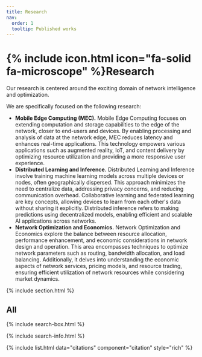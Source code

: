 ```yaml
---
title: Research
nav:
  order: 1
  tooltip: Published works
---
```


# {% include icon.html icon="fa-solid fa-microscope" %}Research

Our research is centered around the exciting domain of network intelligence and optimization.

We are specifically focused on the following research:

- **Mobile Edge Computing (MEC).** Mobile Edge Computing focuses on extending computation and storage capabilities to the edge of the network, closer to end-users and devices. By enabling processing and analysis of data at the network edge, MEC reduces latency and enhances real-time applications. This technology empowers various applications such as augmented reality, IoT, and content delivery by optimizing resource utilization and providing a more responsive user experience. 
- **Distributed Learning and Inference.** Distributed Learning and Inference involve training machine learning models across multiple devices or nodes, often geographically dispersed. This approach minimizes the need to centralize data, addressing privacy concerns, and reducing communication overhead. Collaborative learning and federated learning are key concepts, allowing devices to learn from each other's data without sharing it explicitly. Distributed inference refers to making predictions using decentralized models, enabling efficient and scalable AI applications across networks.
- **Network Optimization and Economics.** Network Optimization and Economics explore the balance between resource allocation, performance enhancement, and economic considerations in network design and operation. This area encompasses techniques to optimize network parameters such as routing, bandwidth allocation, and load balancing. Additionally, it delves into understanding the economic aspects of network services, pricing models, and resource trading, ensuring efficient utilization of network resources while considering market dynamics.

{% include section.html %}


## All

{% include search-box.html %}

{% include search-info.html %}

{% include list.html data="citations" component="citation" style="rich" %}

